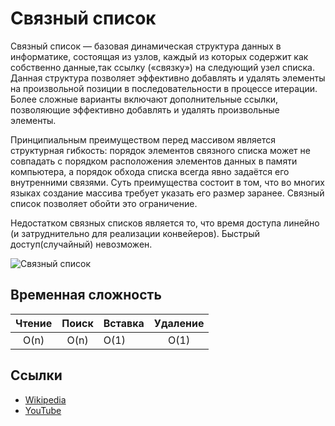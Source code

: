 # Связный список

Связный список — базовая динамическая структура данных в информатике, состоящая из узлов, каждый из которых содержит как собственно данные,так ссылку («связку») на следующий узел списка. Данная структура позволяет эффективно добавлять и удалять элементы на произвольной позиции в последовательности в процессе итерации. Более сложные варианты включают дополнительные ссылки, позволяющие эффективно добавлять и удалять произвольные элементы.

Принципиальным преимуществом перед массивом является структурная гибкость: порядок элементов связного списка может не совпадать с порядком расположения элементов данных в памяти компьютера, а порядок обхода списка всегда явно задаётся его внутренними связями. Суть преимущества состоит в том, что во многих языках создание массива требует указать его размер заранее. Связный список позволяет обойти это ограничение.

Недостатком связных списков является то, что время доступа линейно (и затруднительно для реализации конвейеров). Быстрый доступ(случайный) невозможен.

![Связный список](https://upload.wikimedia.org/wikipedia/commons/6/6d/Singly-linked-list.svg)

## Временная сложность

| Чтение     | Поиск     | Вставка    | Удаление  |
|:----------:| :-------: |:-----------| :-------: |
|    O(n)    | O(n)      | O(1)       | O(1)      |

## Ссылки

- [Wikipedia](https://ru.wikipedia.org/wiki/%D0%A1%D0%B2%D1%8F%D0%B7%D0%BD%D1%8B%D0%B9_%D1%81%D0%BF%D0%B8%D1%81%D0%BE%D0%BA)
- [YouTube](https://www.youtube.com/watch?v=KTpOalDwBjg)